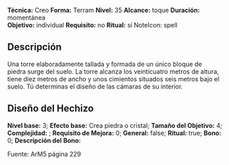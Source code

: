 
**Técnica:** Creo
**Forma:** Terram
**Nivel:** 35
**Alcance:** toque 
**Duración:** momentánea  
**Objetivo:** individual
**Requisito:** no
**Ritual:** sí
NoteIcon: spell




## Descripción 
<p>Una torre elaboradamente tallada y formada de un único bloque de piedra surge del suelo. La torre alcanza los veinticuatro metros de altura, tiene diez metros de ancho y unos cimientos situados seis metros bajo el suelo. Tú determinas el diseño de las cámaras de su interior.</p>

## Diseño del Hechizo 

**Nivel base:** 3; **Efecto base:** Crea piedra o cristal;  **Tamaño del **Objetivo:**** 4; **Complejidad:** ; **Requisito de Mejora:** 0; **General:** false; **Ritual:** true; **Bono:** 0; **Descripción del** **Bono:** 

Fuente: ArM5 página 229